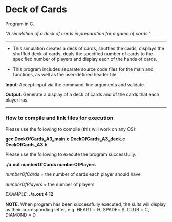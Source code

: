 # Deck of Cards #
Program in C.

_"A simulation of a deck of cards in preparation for a game of cards."_

--------

- This simulation creates a deck of cards, shuffles the cards, displays the shuffled deck of cards, deals the specified number of cards to the specified number of players and display each of the hands of cards.

- This program includes separate source code files for the main and functions, as well as the user-defined header file.

__Input__: Accept input via the command-line arguments and validate.

__Output__: Generate a display of a deck of cards and of the cards that each player has.

--------

### How to compile and link files for execution ###


Please use the following to compile (this will work on any OS):

__gcc DeckOfCards_A3_main.c DeckOfCards_A3_deck.c DeckOfCards_A3.h__

Please use the following to execute the program successfully:

__./a.out numberOfCards numberOfPlayers__

_numberOfCards_ = the number of cards each player should have

_numberOfPlayers_ = the number of players

_EXAMPLE_: __./a.out 4 12__


__NOTE__: When program has been successfully executed, the suits will display as their corresponding letter, e.g. HEART = H, SPADE= S, CLUB = C, DIAMOND = D.
